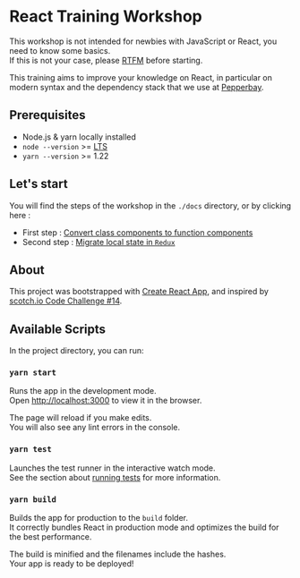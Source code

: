 # React Training Workshop

This workshop is not intended for newbies with JavaScript or React, you need to know some basics.  
If this is not your case, please [RTFM](https://fr.reactjs.org/docs/getting-started.html) before starting.

This training aims to improve your knowledge on React, in particular on modern syntax and the dependency stack that we use at [Pepperbay](https://pepperbay.fr/).

## Prerequisites

- Node.js & yarn locally installed
- `node --version` >= [LTS](https://nodejs.org/en/about/releases/)
- `yarn --version` >= 1.22

## Let's start

You will find the steps of the workshop in the `./docs` directory, or by clicking here :

- First step : [Convert class components to function components](./docs/FirstStep.md)
- Second step : [Migrate local state in `Redux`](./docs/SecondStep.md)

## About

This project was bootstrapped with [Create React App](https://github.com/facebook/create-react-app), and inspired by [scotch.io Code Challenge #14](https://scotch.io/bar-talk/code-challenge-14-test-your-knowledge-of-react-hooks).

## Available Scripts

In the project directory, you can run:

### `yarn start`

Runs the app in the development mode.\
Open [http://localhost:3000](http://localhost:3000) to view it in the browser.

The page will reload if you make edits.\
You will also see any lint errors in the console.

### `yarn test`

Launches the test runner in the interactive watch mode.\
See the section about [running tests](https://facebook.github.io/create-react-app/docs/running-tests) for more information.

### `yarn build`

Builds the app for production to the `build` folder.\
It correctly bundles React in production mode and optimizes the build for the best performance.

The build is minified and the filenames include the hashes.\
Your app is ready to be deployed!
